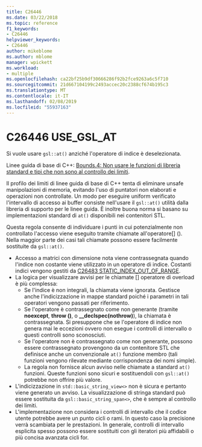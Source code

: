 ```yaml
---
title: C26446
ms.date: 03/22/2018
ms.topic: reference
f1_keywords:
- C26446
helpviewer_keywords:
- C26446
author: mikeblome
ms.author: mblome
manager: wpickett
ms.workload:
- multiple
ms.openlocfilehash: ca22bf25b9df30666286f92b2fce9263a6c5f710
ms.sourcegitcommit: 21d667104199c2493accec20c2388cf674b195c3
ms.translationtype: MT
ms.contentlocale: it-IT
ms.lasthandoff: 02/08/2019
ms.locfileid: "55937163"
---
```

# <a name="c26446-usegslat"></a>C26446 USE_GSL_AT

Si vuole usare `gsl::at()` anziché l'operatore di indice è deselezionata.

Linee guida di base di C++: [Bounds.4: Non usare le funzioni di libreria standard e tipi che non sono al controllo dei limiti](https://github.com/isocpp/CppCoreGuidelines/blob/master/CppCoreGuidelines.md#probounds-bounds-safety-profile).

Il profilo dei limiti di linee guida di base di C++ tenta di eliminare unsafe manipolazioni di memoria, evitando l'uso di puntatori non elaborati e operazioni non controllate. Un modo per eseguire uniform verificato l'intervallo di accesso ai buffer consiste nell'usare il `gsl::at()` utilità dalla libreria di supporto per le linee guida. È inoltre buona norma si basano su implementazioni standard di `at()` disponibili nei contenitori STL.

Questa regola consente di individuare i punti in cui potenzialmente non controllato l'accesso viene eseguito tramite chiamate all'operatore\[] (). Nella maggior parte dei casi tali chiamate possono essere facilmente sostituite da `gsl::at()`.


- Accesso a matrici con dimensione nota viene contrassegnata quando l'indice non costante viene utilizzato in un operatore di indice. Costanti indici vengono gestiti da [C26483 STATIC_INDEX_OUT_OF_RANGE](c26483.md).
- La logica per visualizzare avvisi per le chiamate [] operatore di overload è più complessa:
  - Se l'indice è non integrali, la chiamata viene ignorata. Gestisce anche l'indicizzazione in mappe standard poiché i parametri in tali operatori vengono passati per riferimento.
  - Se l'operatore è contrassegnato come non generante (tramite **noexcept**, **throw ()**, o **__declspec(nothrow)**), la chiamata è contrassegnata. Si presuppone che se l'operatore di indice non genera mai le eccezioni ovvero non esegue i controlli di intervallo o questi controlli sono sconosciuti.
  - Se l'operatore non è contrassegnato come non generante, possono essere contrassegnato provengono da un contenitore STL che definisce anche un convenzionale `at()` funzione membro (tali funzioni vengono rilevate mediante corrispondenza dei nomi simple).
  - La regola non fornisce alcun avviso nelle chiamate a standard `at()` funzioni. Queste funzioni sono sicuri e sostituendoli con `gsl::at()` potrebbe non offrire più valore.
- L'indicizzazione in `std::basic_string_view<>` non è sicura e pertanto viene generato un avviso. La visualizzazione di stringa standard può essere sostituita da `gsl::basic_string_span<>`, che è sempre al controllo dei limiti.
- L'implementazione non considera i controlli di intervallo che il codice utente potrebbe avere un punto cicli o rami. In questo caso la precisione verrà scambiata per le prestazioni. In generale, controlli di intervallo esplicita spesso possono essere sostituiti con gli iteratori più affidabili o più concisa avanzata cicli for.
